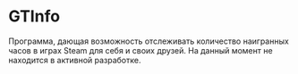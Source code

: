 # GTInfo

Программа, дающая возможность отслеживать количество наигранных часов в играх Steam для себя и своих друзей.
На данный момент не находится в активной разработке.
